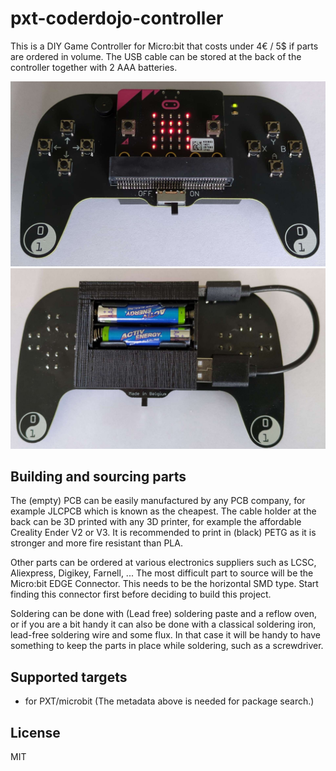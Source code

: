 # pxt-coderdojo-controller

This is a DIY Game Controller for Micro:bit that costs under 4€ / 5$ if parts are ordered in volume. The USB cable can be stored at the back of the controller together with 2 AAA batteries.

![Controller front image](https://github.com/jimd80/pxt-coderdojo-controller/blob/main/images/Front%203d.jpg?raw=true)
![Controller back image](https://github.com/jimd80/pxt-coderdojo-controller/blob/main/images/Back%20cable.jpg?raw=true)

## Building and sourcing parts

The (empty) PCB can be easily manufactured by any PCB company, for example JLCPCB which is known as the cheapest. The cable holder at the back can be 3D printed with any 3D printer, for example the affordable Creality Ender V2 or V3. It is recommended to print in (black) PETG as it is stronger and more fire resistant than PLA.

Other parts can be ordered at various electronics suppliers such as LCSC, Aliexpress, Digikey, Farnell, ... The most difficult part to source will be the Micro:bit EDGE Connector. This needs to be the horizontal SMD type. Start finding this connector first before deciding to build this project.

Soldering can be done with (Lead free) soldering paste and a reflow oven, or if you are a bit handy it can also be done with a classical soldering iron, lead-free soldering wire and some flux. In that case it will be handy to have something to keep the parts in place while soldering, such as a screwdriver.

## Supported targets

* for PXT/microbit
(The metadata above is needed for package search.)

## License

MIT
